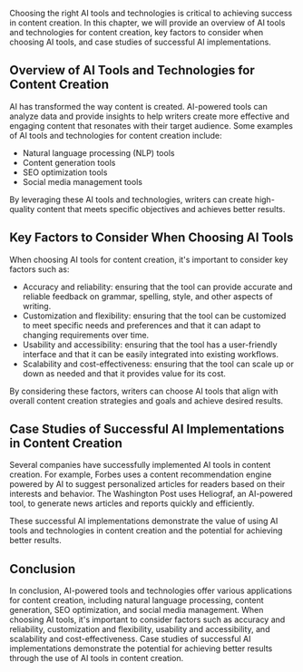 

Choosing the right AI tools and technologies is critical to achieving success in content creation. In this chapter, we will provide an overview of AI tools and technologies for content creation, key factors to consider when choosing AI tools, and case studies of successful AI implementations.

Overview of AI Tools and Technologies for Content Creation
----------------------------------------------------------

AI has transformed the way content is created. AI-powered tools can analyze data and provide insights to help writers create more effective and engaging content that resonates with their target audience. Some examples of AI tools and technologies for content creation include:

* Natural language processing (NLP) tools
* Content generation tools
* SEO optimization tools
* Social media management tools

By leveraging these AI tools and technologies, writers can create high-quality content that meets specific objectives and achieves better results.

Key Factors to Consider When Choosing AI Tools
----------------------------------------------

When choosing AI tools for content creation, it's important to consider key factors such as:

* Accuracy and reliability: ensuring that the tool can provide accurate and reliable feedback on grammar, spelling, style, and other aspects of writing.
* Customization and flexibility: ensuring that the tool can be customized to meet specific needs and preferences and that it can adapt to changing requirements over time.
* Usability and accessibility: ensuring that the tool has a user-friendly interface and that it can be easily integrated into existing workflows.
* Scalability and cost-effectiveness: ensuring that the tool can scale up or down as needed and that it provides value for its cost.

By considering these factors, writers can choose AI tools that align with overall content creation strategies and goals and achieve desired results.

Case Studies of Successful AI Implementations in Content Creation
-----------------------------------------------------------------

Several companies have successfully implemented AI tools in content creation. For example, Forbes uses a content recommendation engine powered by AI to suggest personalized articles for readers based on their interests and behavior. The Washington Post uses Heliograf, an AI-powered tool, to generate news articles and reports quickly and efficiently.

These successful AI implementations demonstrate the value of using AI tools and technologies in content creation and the potential for achieving better results.

Conclusion
----------

In conclusion, AI-powered tools and technologies offer various applications for content creation, including natural language processing, content generation, SEO optimization, and social media management. When choosing AI tools, it's important to consider factors such as accuracy and reliability, customization and flexibility, usability and accessibility, and scalability and cost-effectiveness. Case studies of successful AI implementations demonstrate the potential for achieving better results through the use of AI tools in content creation.
